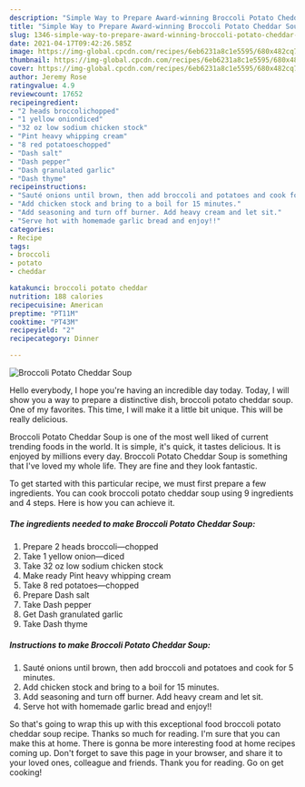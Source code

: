 ```yaml
---
description: "Simple Way to Prepare Award-winning Broccoli Potato Cheddar Soup"
title: "Simple Way to Prepare Award-winning Broccoli Potato Cheddar Soup"
slug: 1346-simple-way-to-prepare-award-winning-broccoli-potato-cheddar-soup
date: 2021-04-17T09:42:26.585Z
image: https://img-global.cpcdn.com/recipes/6eb6231a8c1e5595/680x482cq70/broccoli-potato-cheddar-soup-recipe-main-photo.jpg
thumbnail: https://img-global.cpcdn.com/recipes/6eb6231a8c1e5595/680x482cq70/broccoli-potato-cheddar-soup-recipe-main-photo.jpg
cover: https://img-global.cpcdn.com/recipes/6eb6231a8c1e5595/680x482cq70/broccoli-potato-cheddar-soup-recipe-main-photo.jpg
author: Jeremy Rose
ratingvalue: 4.9
reviewcount: 17652
recipeingredient:
- "2 heads broccolichopped"
- "1 yellow oniondiced"
- "32 oz low sodium chicken stock"
- "Pint heavy whipping cream"
- "8 red potatoeschopped"
- "Dash salt"
- "Dash pepper"
- "Dash granulated garlic"
- "Dash thyme"
recipeinstructions:
- "Sauté onions until brown, then add broccoli and potatoes and cook for 5 minutes."
- "Add chicken stock and bring to a boil for 15 minutes."
- "Add seasoning and turn off burner. Add heavy cream and let sit."
- "Serve hot with homemade garlic bread and enjoy!!"
categories:
- Recipe
tags:
- broccoli
- potato
- cheddar

katakunci: broccoli potato cheddar 
nutrition: 188 calories
recipecuisine: American
preptime: "PT11M"
cooktime: "PT43M"
recipeyield: "2"
recipecategory: Dinner

---
```



![Broccoli Potato Cheddar Soup](https://img-global.cpcdn.com/recipes/6eb6231a8c1e5595/680x482cq70/broccoli-potato-cheddar-soup-recipe-main-photo.jpg)

Hello everybody, I hope you're having an incredible day today. Today, I will show you a way to prepare a distinctive dish, broccoli potato cheddar soup. One of my favorites. This time, I will make it a little bit unique. This will be really delicious.

Broccoli Potato Cheddar Soup is one of the most well liked of current trending foods in the world. It is simple, it's quick, it tastes delicious. It is enjoyed by millions every day. Broccoli Potato Cheddar Soup is something that I've loved my whole life. They are fine and they look fantastic.




To get started with this particular recipe, we must first prepare a few ingredients. You can cook broccoli potato cheddar soup using 9 ingredients and 4 steps. Here is how you can achieve it.

<!--inarticleads1-->

##### The ingredients needed to make Broccoli Potato Cheddar Soup:

1. Prepare 2 heads broccoli—chopped
1. Take 1 yellow onion—diced
1. Take 32 oz low sodium chicken stock
1. Make ready Pint heavy whipping cream
1. Take 8 red potatoes—chopped
1. Prepare Dash salt
1. Take Dash pepper
1. Get Dash granulated garlic
1. Take Dash thyme




<!--inarticleads2-->

##### Instructions to make Broccoli Potato Cheddar Soup:

1. Sauté onions until brown, then add broccoli and potatoes and cook for 5 minutes.
1. Add chicken stock and bring to a boil for 15 minutes.
1. Add seasoning and turn off burner. Add heavy cream and let sit.
1. Serve hot with homemade garlic bread and enjoy!!




So that's going to wrap this up with this exceptional food broccoli potato cheddar soup recipe. Thanks so much for reading. I'm sure that you can make this at home. There is gonna be more interesting food at home recipes coming up. Don't forget to save this page in your browser, and share it to your loved ones, colleague and friends. Thank you for reading. Go on get cooking!
